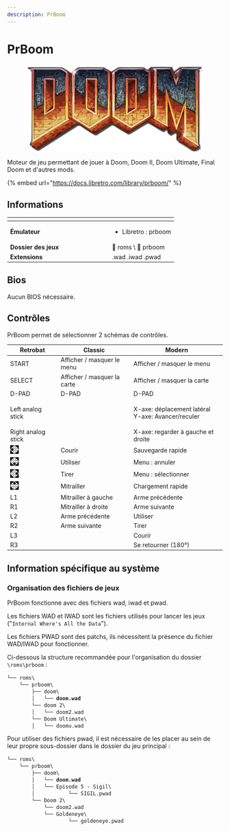 ```yaml
---
description: PrBoom
---
```


# PrBoom

<div align="left">

<figure><img src="https://raw.githubusercontent.com/fabricecaruso/es-theme-carbon/52ff37c9e265587d006945a2ba695b5a962b3a3d/art/logos/prboom.svg" alt=""><figcaption></figcaption></figure>

</div>

Moteur de jeu permettant de jouer à Doom, Doom II, Doom Ultimate, Final Doom et d'autres mods.

{% embed url="https://docs.libretro.com/library/prboom/" %}

## Informations

<table data-header-hidden><thead><tr><th width="224"></th><th></th></tr></thead><tbody><tr><td><strong>Émulateur</strong></td><td><ul><li>Libretro : prboom</li></ul></td></tr><tr><td><strong>Dossier des jeux</strong></td><td><span data-gb-custom-inline data-tag="emoji" data-code="1f4c2">📂</span> roms \ <span data-gb-custom-inline data-tag="emoji" data-code="1f4c2">📂</span> prboom</td></tr><tr><td><strong>Extensions</strong></td><td>.wad .iwad .pwad</td></tr></tbody></table>

## Bios

Aucun BIOS nécessaire.

## Contrôles

PrBoom permet de sélectionner 2 schémas de contrôles.

| Retrobat                                       | Classic                     | Modern                                                      |
| ---------------------------------------------- | --------------------------- | ----------------------------------------------------------- |
| START                                          | Afficher / masquer le menu  | Afficher / masquer le menu                                  |
| SELECT                                         | Afficher / masquer la carte | Afficher / masquer la carte                                 |
| D-PAD                                          | D-PAD                       | D-PAD                                                       |
| Left analog stick                              |                             | <p>X-axe: déplacement latéral<br>Y-axe: Avancer/reculer</p> |
| Right analog stick                             |                             | X-axe: regarder à gauche et droite                          |
| ![](<../../../.gitbook/assets/image (33).png>) | Courir                      | Sauvegarde rapide                                           |
| ![](<../../../.gitbook/assets/image (20).png>) | Utiliser                    | Menu : annuler                                              |
| ![](<../../../.gitbook/assets/image (7).png>)  | Tirer                       | Menu : sélectionner                                         |
| ![](<../../../.gitbook/assets/image (35).png>) | Mitrailler                  | Chargement rapide                                           |
| L1                                             | Mitrailler à gauche         | Arme précédente                                             |
| R1                                             | Mitrailler à droite         | Arme suivante                                               |
| L2                                             | Arme précédente             | Utiliser                                                    |
| R2                                             | Arme suivante               | Tirer                                                       |
| L3                                             |                             | Courir                                                      |
| R3                                             |                             | Se retourner (180°)                                         |

## Information spécifique au système

### Organisation des fichiers de jeux

PrBoom fonctionne avec des fichiers wad, iwad et pwad.&#x20;

Les fichiers WAD et IWAD sont les fichiers utilisés pour lancer les jeux ("`Internal Where's All the Data`").

Les fichiers PWAD sont des patchs, ils nécessitent la présence du fichier WAD/IWAD pour fonctionner.

Ci-dessous la structure recommandée pour l'organisation du dossier `\roms\prboom` :

<pre><code>└── roms\
    └── prboom\
        ├── doom\
<strong>        │   └── doom.wad
</strong>        └── doom 2\
        │   └── doom2.wad
        └── Doom Ultimate\
        │   └── doomu.wad
</code></pre>

Pour utiliser des fichiers pwad, il est nécessaire de les placer au sein de leur propre sous-dossier dans le dossier du jeu principal :

<pre><code>└── roms\
    └── prboom\
        ├── doom\
<strong>        │   └── doom.wad
</strong>        │   └── Episode 5 - Sigil\
        │           └── SIGIL.pwad
        └── Doom 2\
            └── doom2.wad
            └── Goldeneye\
                    └── goldeneye.pwad        
</code></pre>
